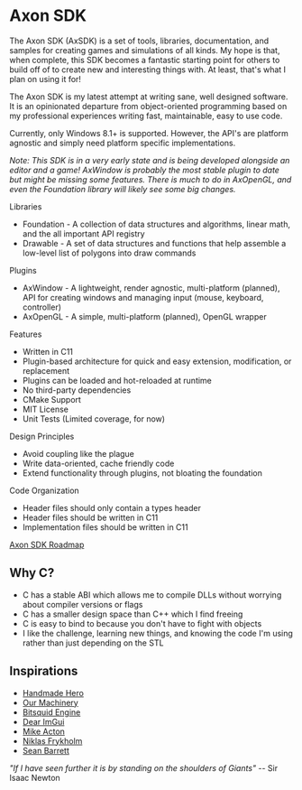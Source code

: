 # Axon SDK
The Axon SDK (AxSDK) is a set of tools, libraries, documentation, and samples for creating games and simulations of all kinds. My hope is that, when complete, this SDK becomes a fantastic starting point for others to build off of to create new and interesting things with. At least, that's what I plan on using it for!

The Axon SDK is my latest attempt at writing sane, well designed software. It is an opinionated departure from object-oriented programming based on my professional experiences writing fast, maintainable, easy to use code.

Currently, only Windows 8.1+ is supported. However, the API's are platform agnostic and simply need platform specific implementations.

_Note: This SDK is in a very early state and is being developed alongside an editor and a game! AxWindow is probably the most stable plugin to date but might be missing some features. There is much to do in AxOpenGL, and even the Foundation library will likely see some big changes._

Libraries
* Foundation - A collection of data structures and algorithms, linear math, and the all important API registry
* Drawable - A set of data structures and functions that help assemble a low-level list of polygons into draw commands

Plugins
* AxWindow - A lightweight, render agnostic, multi-platform (planned), API for creating windows and managing input (mouse, keyboard, controller)
* AxOpenGL - A simple, multi-platform (planned), OpenGL wrapper

Features
* Written in C11
* Plugin-based architecture for quick and easy extension, modification, or replacement
* Plugins can be loaded and hot-reloaded at runtime
* No third-party dependencies
* CMake Support
* MIT License
* Unit Tests (Limited coverage, for now)

Design Principles
* Avoid coupling like the plague
* Write data-oriented, cache friendly code
* Extend functionality through plugins, not bloating the foundation

Code Organization
* Header files should only contain a types header
* Header files should be written in C11
* Implementation files should be written in C11

[Axon SDK Roadmap](https://trello.com/b/a9z3gJWq)

## Why C?
* C has a stable ABI which allows me to compile DLLs without worrying about compiler versions or flags
* C has a smaller design space than C++ which I find freeing
* C is easy to bind to because you don't have to fight with objects
* I like the challenge, learning new things, and knowing the code I'm using rather than just depending on the STL

## Inspirations
* [Handmade Hero](https://handmadehero.org/)
* [Our Machinery](https://ourmachinery.com/)
* [Bitsquid Engine](http://bitsquid.blogspot.com/)
* [Dear ImGui](https://github.com/ocornut/imgui)
* [Mike Acton](https://twitter.com/mike_acton)
* [Niklas Frykholm](https://twitter.com/niklasfrykholm)
* [Sean Barrett](https://twitter.com/nothings)

_"If I have seen further it is by standing on the shoulders of Giants"_ -- Sir Isaac Newton